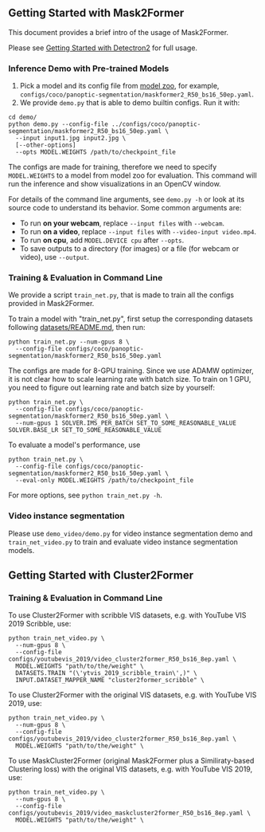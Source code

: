 ## Getting Started with Mask2Former

This document provides a brief intro of the usage of Mask2Former.

Please see [Getting Started with Detectron2](https://github.com/facebookresearch/detectron2/blob/master/GETTING_STARTED.md) for full usage.


### Inference Demo with Pre-trained Models

1. Pick a model and its config file from
  [model zoo](MODEL_ZOO.md),
  for example, `configs/coco/panoptic-segmentation/maskformer2_R50_bs16_50ep.yaml`.
2. We provide `demo.py` that is able to demo builtin configs. Run it with:
```
cd demo/
python demo.py --config-file ../configs/coco/panoptic-segmentation/maskformer2_R50_bs16_50ep.yaml \
  --input input1.jpg input2.jpg \
  [--other-options]
  --opts MODEL.WEIGHTS /path/to/checkpoint_file
```
The configs are made for training, therefore we need to specify `MODEL.WEIGHTS` to a model from model zoo for evaluation.
This command will run the inference and show visualizations in an OpenCV window.

For details of the command line arguments, see `demo.py -h` or look at its source code
to understand its behavior. Some common arguments are:
* To run __on your webcam__, replace `--input files` with `--webcam`.
* To run __on a video__, replace `--input files` with `--video-input video.mp4`.
* To run __on cpu__, add `MODEL.DEVICE cpu` after `--opts`.
* To save outputs to a directory (for images) or a file (for webcam or video), use `--output`.


### Training & Evaluation in Command Line

We provide a script `train_net.py`, that is made to train all the configs provided in Mask2Former.

To train a model with "train_net.py", first
setup the corresponding datasets following
[datasets/README.md](./datasets/README.md),
then run:
```
python train_net.py --num-gpus 8 \
  --config-file configs/coco/panoptic-segmentation/maskformer2_R50_bs16_50ep.yaml
```

The configs are made for 8-GPU training.
Since we use ADAMW optimizer, it is not clear how to scale learning rate with batch size.
To train on 1 GPU, you need to figure out learning rate and batch size by yourself:
```
python train_net.py \
  --config-file configs/coco/panoptic-segmentation/maskformer2_R50_bs16_50ep.yaml \
  --num-gpus 1 SOLVER.IMS_PER_BATCH SET_TO_SOME_REASONABLE_VALUE SOLVER.BASE_LR SET_TO_SOME_REASONABLE_VALUE
```

To evaluate a model's performance, use
```
python train_net.py \
  --config-file configs/coco/panoptic-segmentation/maskformer2_R50_bs16_50ep.yaml \
  --eval-only MODEL.WEIGHTS /path/to/checkpoint_file
```
For more options, see `python train_net.py -h`.


### Video instance segmentation
Please use `demo_video/demo.py` for video instance segmentation demo and `train_net_video.py` to train
and evaluate video instance segmentation models.


## Getting Started with Cluster2Former

### Training & Evaluation in Command Line
To use Cluster2Former with scribble VIS datasets, e.g. with YouTube VIS 2019 Scribble, use: 
```
python train_net_video.py \
  --num-gpus 8 \
  --config-file configs/youtubevis_2019/video_cluster2former_R50_bs16_8ep.yaml \
  MODEL.WEIGHTS "path/to/the/weight" \
  DATASETS.TRAIN "(\'ytvis_2019_scribble_train\',)" \
  INPUT.DATASET_MAPPER_NAME "cluster2former_scribble" \
```

To use Cluster2Former with the original VIS datasets, e.g. with YouTube VIS 2019, use: 
```
python train_net_video.py \
  --num-gpus 8 \
  --config-file configs/youtubevis_2019/video_cluster2former_R50_bs16_8ep.yaml \
  MODEL.WEIGHTS "path/to/the/weight" \
```

To use MaskCluster2Former (original Mask2Former plus a Similiraty-based Clustering loss) with the original VIS datasets, e.g. with YouTube VIS 2019, use: 
```
python train_net_video.py \
  --num-gpus 8 \
  --config-file configs/youtubevis_2019/video_maskcluster2former_R50_bs16_8ep.yaml \
  MODEL.WEIGHTS "path/to/the/weight" \
```


